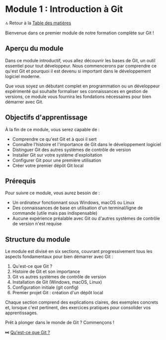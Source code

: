 # Module 1 : Introduction à Git

🔝 Retour à la [Table des matières](/SOMMAIRE.md)

Bienvenue dans ce premier module de notre formation complète sur Git !

## Aperçu du module

Dans ce module introductif, vous allez découvrir les bases de Git, un outil essentiel pour tout développeur. Nous commencerons par comprendre ce qu'est Git et pourquoi il est devenu si important dans le développement logiciel moderne.

Que vous soyez un débutant complet en programmation ou un développeur expérimenté qui souhaite formaliser ses connaissances en gestion de versions, ce module vous fournira les fondations nécessaires pour bien démarrer avec Git.

## Objectifs d'apprentissage

À la fin de ce module, vous serez capable de :
- Comprendre ce qu'est Git et à quoi il sert
- Connaître l'histoire et l'importance de Git dans le développement logiciel
- Distinguer Git des autres systèmes de contrôle de version
- Installer Git sur votre système d'exploitation
- Configurer Git pour une première utilisation
- Créer votre premier dépôt Git local

## Prérequis

Pour suivre ce module, vous aurez besoin de :
- Un ordinateur fonctionnant sous Windows, macOS ou Linux
- Des connaissances de base en utilisation d'un terminal/ligne de commande (utile mais pas indispensable)
- Aucune expérience préalable avec Git ou d'autres systèmes de contrôle de version n'est requise

## Structure du module

Le module est divisé en six sections, couvrant progressivement tous les aspects fondamentaux pour bien démarrer avec Git :

1. Qu'est-ce que Git ?
2. Histoire de Git et son importance
3. Git vs autres systèmes de contrôle de version
4. Installation de Git (Windows, macOS, Linux)
5. Configuration initiale (git config)
6. Premier projet Git : création d'un dépôt local

Chaque section comprend des explications claires, des exemples concrets et, lorsque c'est pertinent, des exercices pratiques pour consolider vos apprentissages.

Prêt à plonger dans le monde de Git ? Commençons !

⏭️ [Qu'est-ce que Git ?](/module-1-introduction-a-git/01-quest-ce-que-git.md)
